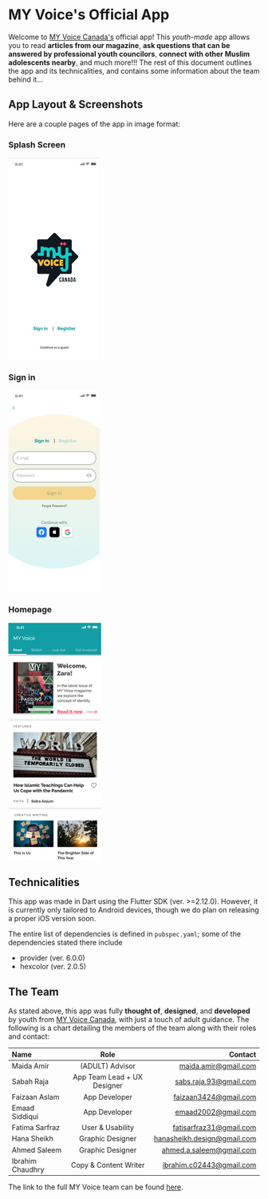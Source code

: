 # MY Voice's Official App

Welcome to [MY Voice Canada's](https://www.myvoicecanada.com) official app! This _youth-made_ app allows you to read **articles from our magazine**, **ask questions that can be answered by professional youth councilors**, **connect with other Muslim adolescents nearby**, and much more!!! The rest of this document outlines the app and its technicalities, and contains some information about the team behind it...

## App Layout & Screenshots

Here are a couple pages of the app in image format:

### Splash Screen

![Splash Screen](./assets/images/app_splashscreen.png)

### Sign in

![Sign In](./assets/images/app_signin.png)

### Homepage

![Home](./assets/images/app_home.png)

## Technicalities

This app was made in Dart using the Flutter SDK (ver. >=2.12.0). However, it is currently only tailored to Android devices, though we do plan on releasing a proper iOS version soon.

The entire list of dependencies is defined in `pubspec.yaml`; some of the dependencies stated there include

- provider (ver. 6.0.0)
- hexcolor (ver. 2.0.5)

## The Team

As stated above, this app was fully **thought of**, **designed**, and **developed** by youth from [MY Voice Canada](https://www.myvoicecanada.com), with just a touch of adult guidance. The following is a chart detailing the members of the team along with their roles and contact:

| Name             |            Role             |                     Contact |
| :--------------- | :-------------------------: | --------------------------: |
| Maida Amir       |       (ADULT) Advisor       |        maida.amir@gmail.com |
| Sabah Raja       | App Team Lead + UX Designer |      sabs.raja.93@gmail.com |
| Faizaan Aslam    |        App Developer        |       faizaan3424@gmail.com |
| Emaad Siddiqui   |        App Developer        |         emaad2002@gmail.com |
| Fatima Sarfraz   |      User & Usability       |     fatisarfraz31@gmail.com |
| Hana Sheikh      |      Graphic Designer       | hanasheikh.design@gmail.com |
| Ahmed Saleem     |      Graphic Designer       |    ahmed.a.saleem@gmail.com |
| Ibrahim Chaudhry |    Copy & Content Writer    |    ibrahim.c02443@gmail.com |

The link to the full MY Voice team can be found [here](https://myvoicecanada.com/about/).

<!--## Getting Started

This project is a starting point for a Flutter application.

A few resources to get you started if this is your first Flutter project:

- [Lab: Write your first Flutter app](https://flutter.dev/docs/get-started/codelab)
- [Cookbook: Useful Flutter samples](https://flutter.dev/docs/cookbook)

For help getting started with Flutter, view our
[online documentation](https://flutter.dev/docs), which offers tutorials,
samples, guidance on mobile development, and a full API reference.
-->
